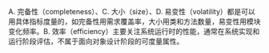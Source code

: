 A. 完备性（completeness）、C. 大小（size）、D. 易变性（volatility）都是可以用具体指标度量的，如完备性用需求覆盖率，大小用类和方法数量，易变性用模块变化频率。B. 效率（efficiency）主要关注系统运行时的性能，通常在系统实现和运行阶段评估，不属于面向对象设计阶段的可度量属性。